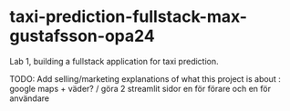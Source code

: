 # taxi-prediction-fullstack-max-gustafsson-opa24
Lab 1, building a fullstack application for taxi prediction.

TODO: Add selling/marketing explanations of what this project is about :
google maps + väder? / göra 2 streamlit sidor en för förare och en för användare
